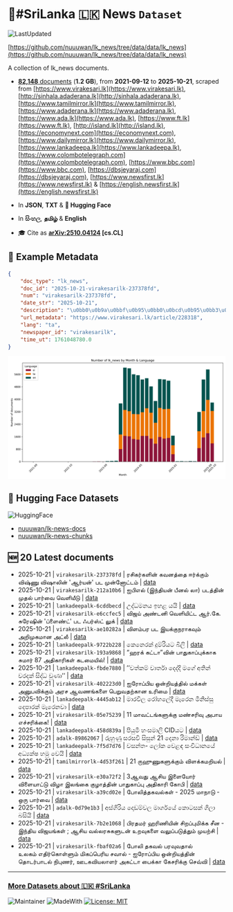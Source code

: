 # 📄#SriLanka 🇱🇰 News `Dataset`

![LastUpdated](https://img.shields.io/badge/last_updated-2025--10--21_17:50:15-green)

[https://github.com/nuuuwan/lk_news/tree/data/data/lk_news](https://github.com/nuuuwan/lk_news/tree/data/data/lk_news)

A collection of lk_news documents.

- [**82,148** documents](https://github.com/nuuuwan/lk_news/tree/data/data/lk_news) (**1.2 GB**), from **2021-09-12** to **2025-10-21**, scraped from [https://www.virakesari.lk](https://www.virakesari.lk), [http://sinhala.adaderana.lk](http://sinhala.adaderana.lk), [https://www.tamilmirror.lk](https://www.tamilmirror.lk), [https://www.adaderana.lk](https://www.adaderana.lk), [https://www.ada.lk](https://www.ada.lk), [https://www.ft.lk](https://www.ft.lk), [http://island.lk](http://island.lk), [https://economynext.com](https://economynext.com), [https://www.dailymirror.lk](https://www.dailymirror.lk), [https://www.lankadeepa.lk](https://www.lankadeepa.lk), [https://www.colombotelegraph.com](https://www.colombotelegraph.com), [https://www.bbc.com](https://www.bbc.com), [https://dbsjeyaraj.com](https://dbsjeyaraj.com), [https://www.newsfirst.lk](https://www.newsfirst.lk) & [https://english.newsfirst.lk](https://english.newsfirst.lk)

- In **JSON**, **TXT** & **🤗 Hugging Face**

- In **සිංහල**, **தமிழ்** & **English**

- 🎓 Cite as **[arXiv:2510.04124](https://arxiv.org/abs/2510.04124) [cs.CL]**

## 📝 Example Metadata

```json
{
    "doc_type": "lk_news",
    "doc_id": "2025-10-21-virakesarilk-237378fd",
    "num": "virakesarilk-237378fd",
    "date_str": "2025-10-21",
    "description": "\u0bb0\u0b9a\u0bbf\u0b95\u0bb0\u0bcd\u0b95\u0bb3\u0bbf\u0ba9\u0bcd \u0b95\u0bb5\u0ba9\u0ba4\u0bcd\u0ba4\u0bc8 \u0b88\u0bb0\u0bcd\u0b95\u0bcd\u0b95\u0bc1\u0bae\u0bcd \u0bb5\u0bbf\u0bb7\u0bcd\u0ba3\u0bc1 \u0bb5\u0bbf\u0bb7\u0bbe\u0bb2\u0bbf\u0ba9\u0bcd '\u0b86\u0bb0\u0bcd\u0baf\u0ba9\u0bcd' \u0baa\u0b9f \u0bae\u0bc1\u0ba9\u0bcd\u0ba9\u0bcb\u0b9f\u0bcd\u0b9f\u0bae\u0bcd",
    "url_metadata": "https://www.virakesari.lk/article/228318",
    "lang": "ta",
    "newspaper_id": "virakesarilk",
    "time_ut": 1761048780.0
}
```

![Chart](https://raw.githubusercontent.com/nuuuwan/lk_news/refs/heads/data/data/lk_news/docs_by_month_and_lang.png)

## 🤗 Hugging Face Datasets

![HuggingFace](https://img.shields.io/badge/-HuggingFace-FDEE21?style=for-the-badge&logo=HuggingFace)

- [nuuuwan/lk-news-docs](https://huggingface.co/datasets/nuuuwan/lk-news-docs)
- [nuuuwan/lk-news-chunks](https://huggingface.co/datasets/nuuuwan/lk-news-chunks)

## 🆕 20 Latest documents

- 2025-10-21 | `virakesarilk-237378fd` | ரசிகர்களின் கவனத்தை ஈர்க்கும் விஷ்ணு விஷாலின் 'ஆர்யன்' பட முன்னோட்டம் | [data](https://github.com/nuuuwan/lk_news/tree/data/data/lk_news/2020s/2025/2025-10-21-virakesarilk-237378fd)
- 2025-10-21 | `virakesarilk-212a10b6` | ஐபிஎல் (இந்தியன் பீனல் லா) படத்தின் முதல் பார்வை வெளியீடு | [data](https://github.com/nuuuwan/lk_news/tree/data/data/lk_news/2020s/2025/2025-10-21-virakesarilk-212a10b6)
- 2025-10-21 | `lankadeepalk-6cddbecd` | උද්ධමනය ඉහළ යයි | [data](https://github.com/nuuuwan/lk_news/tree/data/data/lk_news/2020s/2025/2025-10-21-lankadeepalk-6cddbecd)
- 2025-10-21 | `virakesarilk-e6ccfec5` | விஜய் அண்டனி வெளியிட்ட ஆர்.கே. சுரேஷின் 'ப்ளைண்ட்' பட ஃபர்ஸ்ட் லுக் | [data](https://github.com/nuuuwan/lk_news/tree/data/data/lk_news/2020s/2025/2025-10-21-virakesarilk-e6ccfec5)
- 2025-10-21 | `virakesarilk-ae10282a` | விளம்பர பட இயக்குநராகவும் அறிமுகமான அட்லீ | [data](https://github.com/nuuuwan/lk_news/tree/data/data/lk_news/2020s/2025/2025-10-21-virakesarilk-ae10282a)
- 2025-10-21 | `lankadeepalk-9722b228` | කෙනෙරක් දුම්රියට බිලි | [data](https://github.com/nuuuwan/lk_news/tree/data/data/lk_news/2020s/2025/2025-10-21-lankadeepalk-9722b228)
- 2025-10-21 | `virakesarilk-193a9868` | “ஹரக் கட்டா”வின் பாதுகாப்புக்காக சுமார் 87 அதிகாரிகள் கடமையில்! | [data](https://github.com/nuuuwan/lk_news/tree/data/data/lk_news/2020s/2025/2025-10-21-virakesarilk-193a9868)
- 2025-10-21 | `lankadeepalk-fbde7880` | ’’වත්කම් වාර්තා දෙද්දි මගේ අතින් වරදක් සිද්ධ වුණා’’ | [data](https://github.com/nuuuwan/lk_news/tree/data/data/lk_news/2020s/2025/2025-10-21-lankadeepalk-fbde7880)
- 2025-10-21 | `virakesarilk-402223d0` | ஐரோப்பிய ஒன்றியத்தில் மக்கள் அனுபவிக்கும் அரச ஆவணங்களை பெறுவதற்கான உரிமை | [data](https://github.com/nuuuwan/lk_news/tree/data/data/lk_news/2020s/2025/2025-10-21-virakesarilk-402223d0)
- 2025-10-21 | `lankadeepalk-4445ab12` | මාරවිල  රෝහ‍ලේදී මැරෙන මිනිස්සු දෙපාරක් මැරෙනවා | [data](https://github.com/nuuuwan/lk_news/tree/data/data/lk_news/2020s/2025/2025-10-21-lankadeepalk-4445ab12)
- 2025-10-21 | `virakesarilk-05e75239` | 11 மாவட்டங்களுக்கு மண்சரிவு அபாய எச்சரிக்கை! | [data](https://github.com/nuuuwan/lk_news/tree/data/data/lk_news/2020s/2025/2025-10-21-virakesarilk-05e75239)
- 2025-10-21 | `lankadeepalk-458d839a` | පියුමි හංසමාලි CIDයට | [data](https://github.com/nuuuwan/lk_news/tree/data/data/lk_news/2020s/2025/2025-10-21-lankadeepalk-458d839a)
- 2025-10-21 | `adalk-89862067` | රුහුණු සරසවි සිසුන් 21 දෙනා රිමාන්ඩ් | [data](https://github.com/nuuuwan/lk_news/tree/data/data/lk_news/2020s/2025/2025-10-21-adalk-89862067)
- 2025-10-21 | `lankadeepalk-7f5d7d76` | වසන්ත- ලෝක වෙළඳ සංවිධානයේ අධ්‍යක්ෂ හමු වෙයි | [data](https://github.com/nuuuwan/lk_news/tree/data/data/lk_news/2020s/2025/2025-10-21-lankadeepalk-7f5d7d76)
- 2025-10-21 | `tamilmirrorlk-4d53f261` | 21 ருஹுணுகளுக்கும் விளக்கமறியல் | [data](https://github.com/nuuuwan/lk_news/tree/data/data/lk_news/2020s/2025/2025-10-21-tamilmirrorlk-4d53f261)
- 2025-10-21 | `virakesarilk-e30a72f2` | 3ஆவது ஆசிய இளையோர் விளையாட்டு விழா இலங்கை குழாத்தின் பாதுகாப்பு அதிகாரி கோபி | [data](https://github.com/nuuuwan/lk_news/tree/data/data/lk_news/2020s/2025/2025-10-21-virakesarilk-e30a72f2)
- 2025-10-21 | `virakesarilk-a39cd02e` | போலித்தகவல்கள் - 2025 மாநாடு - ஒரு பார்வை | [data](https://github.com/nuuuwan/lk_news/tree/data/data/lk_news/2020s/2025/2025-10-21-virakesarilk-a39cd02e)
- 2025-10-21 | `adalk-0d79e1b3` | අස්ගිරිය දොඩම්වල මාර්ගයේ කොටසක් ගිලා බසියි | [data](https://github.com/nuuuwan/lk_news/tree/data/data/lk_news/2020s/2025/2025-10-21-adalk-0d79e1b3)
- 2025-10-21 | `virakesarilk-7b2e1068` | பிரதமர் ஹரிணியின் சிறப்புமிக்க சீன - இந்திய விஜயங்கள் ; ஆசிய வல்லரசுகளுடன் உறவுகளை வலுப்படுத்தும் முயற்சி | [data](https://github.com/nuuuwan/lk_news/tree/data/data/lk_news/2020s/2025/2025-10-21-virakesarilk-7b2e1068)
- 2025-10-21 | `virakesarilk-fbaf02a6` | போலி தகவல் பரவுவதால் உலகம் எதிர்கொள்ளும் மிகப்பெரிய சவால் - ஐரோப்பிய ஒன்றியத்தின் தொடர்பாடல் நிபுணர், ஊடகவியலாளர் அகட்டா பைக்கா கேசரிக்கு செவ்வி | [data](https://github.com/nuuuwan/lk_news/tree/data/data/lk_news/2020s/2025/2025-10-21-virakesarilk-fbaf02a6)

---

### [More Datasets about 🇱🇰 #SriLanka](https://github.com/nuuuwan/lk_datasets)

![Maintainer](https://img.shields.io/badge/maintainer-nuuuwan-red)
![MadeWith](https://img.shields.io/badge/made_with-python-blue)
[![License: MIT](https://img.shields.io/badge/License-MIT-yellow.svg)](https://opensource.org/licenses/MIT)
